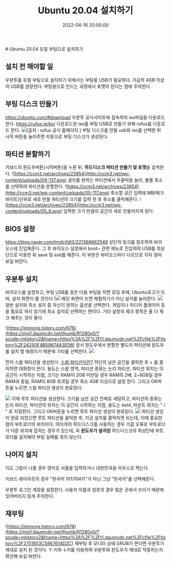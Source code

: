 ﻿---
title: "Ubuntu 20.04 설치하기"
excerpt: "Ubuntu 20.04를 듀얼 부팅으로 설치하는 방법을 알아본다."
categories:
- Setting
tags:
- [Setting]
- [Ubuntu]
date: 2022-04-16 20:00:00
---
﻿# Ubuntu 20.04 듀얼 부팅으로 설치하기

## 설치 전 해야할 일
우분투를 듀얼 부팅으로 설치하기 위해서는 부팅용 USB가 필요하다.
가급적 4GB 이상의 USB를 권장한다. 부팅용으로 만드는 과정에서 포맷이 된다는 점에 주의한다. 

## 부팅 디스크 만들기
https://ubuntu.com/#download
우분투 공식사이트에 접속하여 iso파일을 다운로드 한다.
https://rufus.ie/ko/ 
다운로드한 iso를 부팅 USB로 만들기 위해 rufus를 다운로드 한다.
![[출처 : rufus 공식 홈페이지 ]](https://rufus.ie/pics/rufus_ko.png)
부팅 디스크를 만들 usb와 iso를 선택한 뒤 시작 버튼을 눌러주면 자동으로 부팅 디스크가 생성된다.
## 파티션 분할하기
키보드의 윈도우버튼(시작버튼)을 누른 뒤, **하드디스크 파티션 만들기 및 포맷**을 검색한다. 
![https://ccm3.net/archives/23854](http://ccm3.net/wp-content/uploads/04-137.png)
설치를 원하는 파티션에서 우클릭을 눌러, 불륨 축소를 선택하여 파티션을 분할한다.
 ![https://ccm3.net/archives/23854](http://ccm3.net/wp-content/uploads/05-117.png)
축소할 공간 입력에 MB(메가바이트)단위로 새로 만들 파티션의 크기를 입력 한 후 축소를 클릭해준다.
![https://ccm3.net/archives/23854](http://ccm3.net/wp-content/uploads/05_6.png)
입력한 크기 만큼의 공간이 새로 만들어지게 된다.
## BIOS 설정
https://blog.naver.com/tmdcjfdl3/221366662549
상단의 링크를 참조하여 바이오스에 진입해준다.
그 후 바이오스 설정에서 boot~ 관련 메뉴로 진입하여 
USB를 최상단으로 이동한 뒤 save 및 exit를 해준다.
이 부분은 바이오스마다 다르므로 각자 찾아보길 바란다.

## 우분투 설치
바이오스를 설정하고, 부팅 USB를 꽂은 다음 부팅을 하면
로딩 후에, Ubuntu로고가 뜨며, 설치 화면이 뜰 것이다.!![](https://img1.daumcdn.net/thumb/R1280x0/?scode=mtistory2&fname=https%3A%2F%2Ft1.daumcdn.net%2Fcfile%2Ftistory%2F23425D3E596746D220)
해당 화면이 뜨면 체험하기가 아닌 설치를 눌러준다.
![](https://blog.kakaocdn.net/dn/42Zhk/btqxYVs3ynL/K4Kp5hjMNGbcI8fARA3Gh0/img.jpg)
일반 설치와 최소 설치 중 자신이 원하는 옵션을 선택한다.
게임이나 미디어 플레이어 등을 필요로 하지 않기에 최소 설치로 선택하는 편이다. 
기타 설정의 체크 항목은 둘 다 체크 해주는 것이 좋다.

![https://jimnong.tistory.com/676](https://img1.daumcdn.net/thumb/R1280x0/?scode=mtistory2&fname=https%3A%2F%2Ft1.daumcdn.net%2Fcfile%2Ftistory%2F24250F4B59674A3E08)
앞서 윈도우에서 분할한 별도의 파티션에 윈도우를 설치 할 예정이기 때문에 기타를 선택한다.
![](https://img1.daumcdn.net/thumb/R1280x0/?scode=mtistory2&fname=https%3A%2F%2Ft1.daumcdn.net%2Fcfile%2Ftistory%2F9987C84F5CAD8F6412)

먼저 스왑 파티션을 생성한다. [스왑 파티션이란?](https://sergeswin.com/1034/)
하단의 남은 공간을 클릭한 후 + 를 클릭하면 대화창이 뜬다. 
용도는 스왑 영역, 파티션 종류는 논리 파티션, 파티션 위치는 이 공간이 시작하는 지점, 크기는 RAM이 2GB 미만일 경우 RAM의 2배, 2~8GB일 경우 RAM과 동일, RAM이 8GB 초과일 경우 최소 4GB 이상으로 설정 한다.
그리고 OK버튼을 누르면 스왑 파티션 생성이 완료된다.

![](https://img1.daumcdn.net/thumb/R1280x0/?scode=mtistory2&fname=https%3A%2F%2Ft1.daumcdn.net%2Fcfile%2Ftistory%2F2408D63D596753C427)
이제 루트 파티션을 생성한다. 크기를 남은 공간 전체로 세팅하고, 파티션의 종류는 논리 파티션, 파티션의 위치는 이 공간이 시작하는 지점, 용도는 ext4, 마운트 위치는 " / " 로 지정한다. 그리고 OK버튼을 누르면 루트 파티션 생성이 완료된다.
![](https://img1.daumcdn.net/thumb/R1280x0/?scode=mtistory2&fname=https%3A%2F%2Ft1.daumcdn.net%2Fcfile%2Ftistory%2F257C03455967559F23)
파티션 생성이 완료 되었으면 루트 파티션을 클릭한 후, 지금 설치를 클릭하면 되는데, 이때 중요한 점이 부트로더의 위치이다. 여러개의 하드디스크를 사용하는 경우 가끔 오류로 부트로더가 다른 위치에 잡히는 경우가 있는데, 꼭 **윈도우가 설치된** 하드디스크의 최상단에 부트로더를 설치해야 부팅 실패를 겪지 않는다.

## 나머지 설치
지도 그림이 나올 경우 영어로 서울을 입력하거나 대한민국을 마우스로 찍는다.

키보드 레이아웃의 경우 "한국어 101/104키"가 아닌 그냥 "한국어"를 선택해준다.

우분투 로그인 계정을 설정한다. 사용자 이름과 암호의 경우 많은 곳에서 쓰이기 때문에 잊어버리지 않게 주의한다.

## 재부팅 
![https://jimnong.tistory.com/676](https://img1.daumcdn.net/thumb/R1280x0/?scode=mtistory2&fname=https%3A%2F%2Ft1.daumcdn.net%2Fcfile%2Ftistory%2F2751853C5967614D2C)
재부팅 후 모니터 상에 GRUB가 뜬다면 우분투가 제대로 설치 된 것이다.
↑ 키와 ↓키를 이용하여 우분투와 윈도우가 제대로 작동하는지 확인해 보길 바란다.









